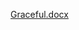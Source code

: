 [Graceful.docx](https://github.com/jamesorlando/Graceful-ASDK-Shutdown/files/8815610/Graceful.docx)
